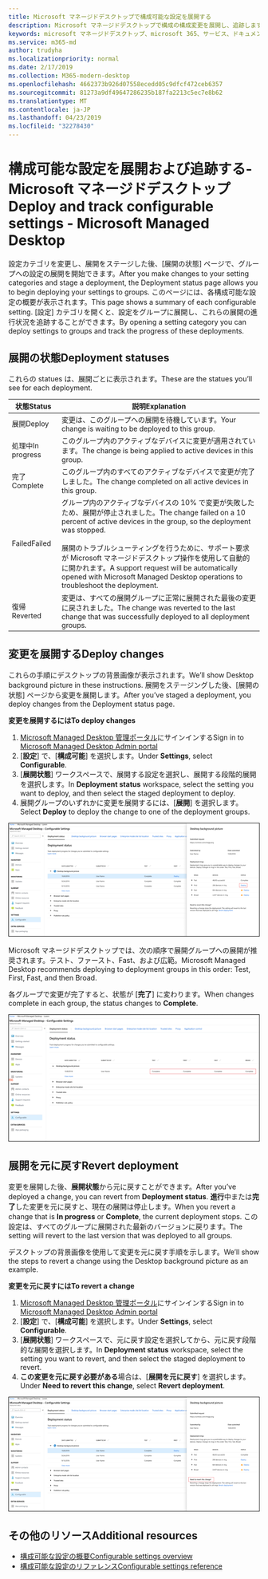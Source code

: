 ```yaml
---
title: Microsoft マネージドデスクトップで構成可能な設定を展開する
description: Microsoft マネージドデスクトップで構成の構成変更を展開し、追跡します。
keywords: microsoft マネージドデスクトップ、microsoft 365、サービス、ドキュメント、展開、段階的展開、構成可能な設定
ms.service: m365-md
author: trudyha
ms.localizationpriority: normal
ms.date: 2/17/2019
ms.collection: M365-modern-desktop
ms.openlocfilehash: 4662373b926d07558ecedd05c9dfcf472ceb6357
ms.sourcegitcommit: 81273a9df49647286235b187fa2213c5ec7e8b62
ms.translationtype: MT
ms.contentlocale: ja-JP
ms.lasthandoff: 04/23/2019
ms.locfileid: "32278430"
---
```

# <a name="deploy-and-track-configurable-settings---microsoft-managed-desktop"></a><span data-ttu-id="b5c47-104">構成可能な設定を展開および追跡する-Microsoft マネージドデスクトップ</span><span class="sxs-lookup"><span data-stu-id="b5c47-104">Deploy and track configurable settings - Microsoft Managed Desktop</span></span>

<span data-ttu-id="b5c47-105">設定カテゴリを変更し、展開をステージした後、[展開の状態] ページで、グループへの設定の展開を開始できます。</span><span class="sxs-lookup"><span data-stu-id="b5c47-105">After you make changes to your setting categories and stage a deployment, the Deployment status page allows you to begin deploying your settings to groups.</span></span> <span data-ttu-id="b5c47-106">このページには、各構成可能な設定の概要が表示されます。</span><span class="sxs-lookup"><span data-stu-id="b5c47-106">This page shows a summary of each configurable setting.</span></span> <span data-ttu-id="b5c47-107">[設定] カテゴリを開くと、設定をグループに展開し、これらの展開の進行状況を追跡することができます。</span><span class="sxs-lookup"><span data-stu-id="b5c47-107">By opening a setting category you can deploy settings to groups and track the progress of these deployments.</span></span>

## <a name="deployment-statuses"></a><span data-ttu-id="b5c47-108">展開の状態</span><span class="sxs-lookup"><span data-stu-id="b5c47-108">Deployment statuses</span></span> 

<span data-ttu-id="b5c47-109">これらの statues は、展開ごとに表示されます。</span><span class="sxs-lookup"><span data-stu-id="b5c47-109">These are the statues you’ll see for each deployment.</span></span>

<span data-ttu-id="b5c47-110">状態</span><span class="sxs-lookup"><span data-stu-id="b5c47-110">Status</span></span>  | <span data-ttu-id="b5c47-111">説明</span><span class="sxs-lookup"><span data-stu-id="b5c47-111">Explanation</span></span> 
--- | --- 
<span data-ttu-id="b5c47-112">展開</span><span class="sxs-lookup"><span data-stu-id="b5c47-112">Deploy</span></span> | <span data-ttu-id="b5c47-113">変更は、このグループへの展開を待機しています。</span><span class="sxs-lookup"><span data-stu-id="b5c47-113">Your change is waiting to be deployed to this group.</span></span>
<span data-ttu-id="b5c47-114">処理中</span><span class="sxs-lookup"><span data-stu-id="b5c47-114">In progress</span></span> | <span data-ttu-id="b5c47-115">このグループ内のアクティブなデバイスに変更が適用されています。</span><span class="sxs-lookup"><span data-stu-id="b5c47-115">The change is being applied to active devices in this group.</span></span> 
<span data-ttu-id="b5c47-116">完了</span><span class="sxs-lookup"><span data-stu-id="b5c47-116">Complete</span></span> | <span data-ttu-id="b5c47-117">このグループ内のすべてのアクティブなデバイスで変更が完了しました。</span><span class="sxs-lookup"><span data-stu-id="b5c47-117">The change completed on all active devices in this group.</span></span> 
<span data-ttu-id="b5c47-118">Failed</span><span class="sxs-lookup"><span data-stu-id="b5c47-118">Failed</span></span> | <span data-ttu-id="b5c47-119">グループ内のアクティブなデバイスの 10% で変更が失敗したため、展開が停止されました。</span><span class="sxs-lookup"><span data-stu-id="b5c47-119">The change failed on a 10 percent of active devices in the group, so the deployment was stopped.</span></span><br><br> <span data-ttu-id="b5c47-120">展開のトラブルシューティングを行うために、サポート要求が Microsoft マネージドデスクトップ操作を使用して自動的に開かれます。</span><span class="sxs-lookup"><span data-stu-id="b5c47-120">A support request will be automatically opened with Microsoft Managed Desktop operations to troubleshoot the deployment.</span></span> 
<span data-ttu-id="b5c47-121">復帰</span><span class="sxs-lookup"><span data-stu-id="b5c47-121">Reverted</span></span> | <span data-ttu-id="b5c47-122">変更は、すべての展開グループに正常に展開された最後の変更に戻されました。</span><span class="sxs-lookup"><span data-stu-id="b5c47-122">The change was reverted to the last change that was successfully deployed to all deployment groups.</span></span>

## <a name="deploy-changes"></a><span data-ttu-id="b5c47-123">変更を展開する</span><span class="sxs-lookup"><span data-stu-id="b5c47-123">Deploy changes</span></span>

<span data-ttu-id="b5c47-124">これらの手順にデスクトップの背景画像が表示されます。</span><span class="sxs-lookup"><span data-stu-id="b5c47-124">We’ll show Desktop background picture in these instructions.</span></span> <span data-ttu-id="b5c47-125">展開をステージングした後、[展開の状態] ページから変更を展開します。</span><span class="sxs-lookup"><span data-stu-id="b5c47-125">After you’ve staged a deployment, you deploy changes from the Deployment status page.</span></span> 

<span data-ttu-id="b5c47-126">**変更を展開するには**</span><span class="sxs-lookup"><span data-stu-id="b5c47-126">**To deploy changes**</span></span>

1. <span data-ttu-id="b5c47-127">[Microsoft Managed Desktop 管理ポータル](http://aka.ms/mwaasportal)にサインインする</span><span class="sxs-lookup"><span data-stu-id="b5c47-127">Sign in to [Microsoft Managed Desktop Admin portal](http://aka.ms/mwaasportal)</span></span>
2. <span data-ttu-id="b5c47-128">[**設定**] で、[**構成可能**] を選択します。</span><span class="sxs-lookup"><span data-stu-id="b5c47-128">Under **Settings**, select **Configurable**.</span></span>
3. <span data-ttu-id="b5c47-129">[**展開状態**] ワークスペースで、展開する設定を選択し、展開する段階的展開を選択します。</span><span class="sxs-lookup"><span data-stu-id="b5c47-129">In **Deployment status** workspace, select the setting you want to deploy, and then select the staged deployment to deploy.</span></span>
4. <span data-ttu-id="b5c47-130">展開グループのいずれかに変更を展開するには、[**展開**] を選択します。</span><span class="sxs-lookup"><span data-stu-id="b5c47-130">Select **Deploy** to deploy the change to one of the deployment groups.</span></span>

![構成可能な設定の展開状態の概要](images/deploy-cs-overview.png)

<span data-ttu-id="b5c47-132">Microsoft マネージドデスクトップでは、次の順序で展開グループへの展開が推奨されます。テスト、ファースト、Fast、および広範。</span><span class="sxs-lookup"><span data-stu-id="b5c47-132">Microsoft Managed Desktop recommends deploying to deployment groups in this order: Test, First, Fast, and then Broad.</span></span> 

<span data-ttu-id="b5c47-133">各グループで変更が完了すると、状態が [**完了**] に変わります。</span><span class="sxs-lookup"><span data-stu-id="b5c47-133">When changes complete in each group, the status changes to **Complete**.</span></span>

![構成可能な設定の展開の完了](images/config-setting-complete.png)

## <a name="revert-deployment"></a><span data-ttu-id="b5c47-135">展開を元に戻す</span><span class="sxs-lookup"><span data-stu-id="b5c47-135">Revert deployment</span></span>

<span data-ttu-id="b5c47-136">変更を展開した後、**展開状態**から元に戻すことができます。</span><span class="sxs-lookup"><span data-stu-id="b5c47-136">After you’ve deployed a change, you can revert from **Deployment status**.</span></span> <span data-ttu-id="b5c47-137">**進行**中または**完了**した変更を元に戻すと、現在の展開は停止します。</span><span class="sxs-lookup"><span data-stu-id="b5c47-137">When you revert a change that is **In progress** or **Complete**, the current deployment stops.</span></span> <span data-ttu-id="b5c47-138">この設定は、すべてのグループに展開された最新のバージョンに戻ります。</span><span class="sxs-lookup"><span data-stu-id="b5c47-138">The setting will revert to the last version that was deployed to all groups.</span></span> 

<span data-ttu-id="b5c47-139">デスクトップの背景画像を使用して変更を元に戻す手順を示します。</span><span class="sxs-lookup"><span data-stu-id="b5c47-139">We’ll show the steps to revert a change using the Desktop background picture as an example.</span></span> 

<span data-ttu-id="b5c47-140">**変更を元に戻すには**</span><span class="sxs-lookup"><span data-stu-id="b5c47-140">**To revert a change**</span></span>
1. <span data-ttu-id="b5c47-141">[Microsoft Managed Desktop 管理ポータル](http://aka.ms/mwaasportal)にサインインする</span><span class="sxs-lookup"><span data-stu-id="b5c47-141">Sign in to [Microsoft Managed Desktop Admin portal](http://aka.ms/mwaasportal)</span></span>
2. <span data-ttu-id="b5c47-142">[**設定**] で、[**構成可能**] を選択します。</span><span class="sxs-lookup"><span data-stu-id="b5c47-142">Under **Settings**, select **Configurable**.</span></span>
3. <span data-ttu-id="b5c47-143">[**展開状態**] ワークスペースで、元に戻す設定を選択してから、元に戻す段階的な展開を選択します。</span><span class="sxs-lookup"><span data-stu-id="b5c47-143">In **Deployment status** workspace, select the setting you want to revert, and then select the staged deployment to revert.</span></span>
4. <span data-ttu-id="b5c47-144">**この変更を元に戻す必要がある**場合は、[**展開を元に戻す**] を選択します。</span><span class="sxs-lookup"><span data-stu-id="b5c47-144">Under **Need to revert this change**, select **Revert deployment**.</span></span>

![構成可能な設定の展開の復元](images/config-setting-revert.png) 

## <a name="additional-resources"></a><span data-ttu-id="b5c47-146">その他のリソース</span><span class="sxs-lookup"><span data-stu-id="b5c47-146">Additional resources</span></span>
- [<span data-ttu-id="b5c47-147">構成可能な設定の概要</span><span class="sxs-lookup"><span data-stu-id="b5c47-147">Configurable settings overview</span></span>](config-setting-overview.md)
- [<span data-ttu-id="b5c47-148">構成可能な設定のリファレンス</span><span class="sxs-lookup"><span data-stu-id="b5c47-148">Configurable settings reference</span></span>](config-setting-ref.md) 
